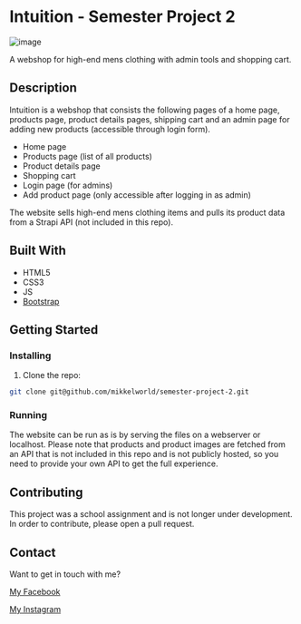 # Intuition - Semester Project 2

![image](https://user-images.githubusercontent.com/52622303/164316813-4b12d99f-aeb7-4069-85cf-e72b3a50ac99.png)

A webshop for high-end mens clothing with admin tools and shopping cart.

## Description

Intuition is a webshop that consists the following pages of a home page, products page, product details pages, shipping cart and an admin page for adding new products (accessible through login form).

- Home page
- Products page (list of all products)
- Product details page
- Shopping cart
- Login page (for admins)
- Add product page (only accessible after logging in as admin)

The website sells high-end mens clothing items and pulls its product data from a Strapi API (not included in this repo).

## Built With

- HTML5
- CSS3
- JS
- [Bootstrap](https://getbootstrap.com)

## Getting Started

### Installing

1. Clone the repo:

```bash
git clone git@github.com/mikkelworld/semester-project-2.git
```

### Running

The website can be run as is by serving the files on a webserver or localhost.
Please note that products and product images are fetched from an API that is not included in this repo and is not publicly hosted, so you need to provide your own API to get the full experience.

## Contributing

This project was a school assignment and is not longer under development.
In order to contribute, please open a pull request.

## Contact

Want to get in touch with me?

[My Facebook](www.facebook.com/mikkel.andersen1)

[My Instagram](https://instagram.com/mikkelsen.oo)